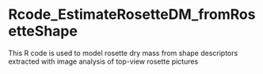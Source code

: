 # Rcode_EstimateRosetteDM_fromRosetteShape
This R code is used to model rosette dry mass from shape descriptors extracted with image analysis of top-view rosette pictures
